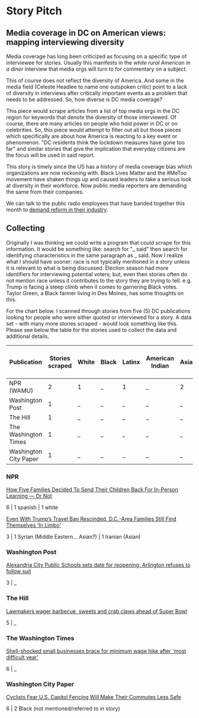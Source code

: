 # Story Pitch

## Media coverage in DC on American views: mapping interviewing diversity

Media coverage has long been criticized as focusing on a specific type of interviewee for stories. Usually this manifests in the *white rural American in a diner* interview that media orgs will turn to for commentary on a subject.

This of course does not reflect the diversity of America. And some in the media field (Celeste Headlee to name one outspoken critic) point to a lack of diversity in interviews after critically important events as a problem that needs to be addressed. So, how diverse is DC media coverage?

This piece would scrape articles from a list of top media orgs in the DC region for keywords that denote the diversity of those interviewed. Of course, there are many articles on people who hold power in DC or on celebrities. So, this piece would attempt to filter out all but those pieces which specifically are about how America is reacting to a key event or phenomenon. "DC residents think the lockdown measures have gone too far" and similar stories that give the implication that everyday citizens are the focus will be used in said report.

This story is timely since the US has a history of media coverage bias which organizations are now reckoning with. Black Lives Matter and the #MeToo movement have shaken things up and caused leaders to take a serious look at diversity in their workforce. Now public media reporters are demanding the same from their companies.

We can talk to the public radio employees that have banded together this month to [demand reform in their industry](https://twitter.com/CelesteHeadlee/status/1351263582038728708).

## Collecting

Originally I was thinking we could write a program that could scrape for this information. It would be something like: search for "_ said" then search for identifying characteristics in the same paragraph as _ said. Now I realize what I should have sooner: race is not typically mentioned in a story unless it is relevant to what is being discussed. Election season had more identifiers for interviewing potential voters; but, even then stories often do not mention race unless it contributes to the story they are trying to tell. 
e.g. Trump is facing a steep climb when it comes to garnering Black votes. Taylor Green, a Black farmer living in Des Moines, has some thoughts on this.

For the chart below. I scanned through stories from five (5) DC publications looking for people who were either quoted or interviewed for a story. A data set - with many more stories scraped - would look something like this. Please see below the table for the stories used to collect the data and additional details.



Publication | Stories scraped | White | Black | Latinx | American Indian | Asian |Two or more races | not specified
-----------------|----------------|----------------|----------------|----------------|----------------|----------------|----------------|----------------
NPR (WAMU) | 2 | 1 | _ | 1 | _ | 2 | _ | 5
Washington Post | 1 | _ | _ | _ | _ | _ | _ | 3
The Hill | 1 | _ | _ | _ | _ | _ | _ | 5
The Washington Times | 1 | _ | _ | _ | _ | _ | _ | 6
Washington City Paper | 1 | _ | _ | _ | _ | _ | _ | 6


### NPR

[How Five Families Decided To Send Their Children Back For In-Person Learning — Or Not](https://wamu.org/story/21/02/04/how-five-families-decided-to-send-their-children-back-for-in-person-learning-or-not/)

6 | 1 spanish | 1 white 

[Even With Trump’s Travel Ban Rescinded, D.C.-Area Families Still Find Themselves ‘In Limbo’](https://wamu.org/story/21/02/02/trump-travel-ban-resciended-but-families-still-in-limbo/)

3 | 1 Syrian (Middle Eastern... Asian?) | 1 Iranian (Asian)

### Washington Post

[Alexandria City Public Schools sets date for reopening; Arlington refuses to follow suit](https://www.washingtonpost.com/local/education/alexandria-arlington-schools-reopening-covid/2021/02/04/1bf19096-6754-11eb-886d-5264d4ceb46d_story.html)

3 | _

### The Hill

[Lawmakers wager barbecue, sweets and crab claws ahead of Super Bowl](https://thehill.com/blogs/in-the-know/in-the-know/537570-lawmakers-wager-barbecue-crab-claws-ahead-of-super-bowl)

5 | _

### The Washington Times

[Shell-shocked small businesses brace for minimum wage hike after 'most difficult year'](https://www.washingtontimes.com/news/2021/feb/3/small-businesses-brace-minimum-wage-hike-after-mos/)

6 | _ 

### Washington City Paper

[Cyclists Fear U.S. Capitol Fencing Will Make Their Commutes Less Safe](https://washingtoncitypaper.com/article/507002/cyclists-fear-u-s-capitol-fencing-will-make-their-commutes-less-safe/)

6 | 2 Black (not mentioned/referred to in story) 




